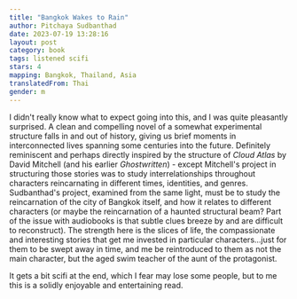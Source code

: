 ```yaml
---
title: "Bangkok Wakes to Rain"
author: Pitchaya Sudbanthad
date: 2023-07-19 13:28:16
layout: post
category: book
tags: listened scifi
stars: 4
mapping: Bangkok, Thailand, Asia
translatedFrom: Thai
gender: m
---
```


I didn't really know what to expect going into this, and I was quite pleasantly surprised. A clean and compelling novel of a somewhat experimental structure falls in and out of history, giving us brief moments in interconnected lives spanning some centuries into the future. Definitely reminiscent and perhaps directly inspired by the structure of _Cloud Atlas_ by David Mitchell (and his earlier _Ghostwritten_) - except Mitchell's project in structuring those stories was to study interrelationships throughout characters reincarnating in different times, identities, and genres. Sudbanthad's project, examined from the same light, must be to study the reincarnation of the city of Bangkok itself, and how it relates to different characters (or maybe the reincarnation of a haunted structural beam? Part of the issue with audiobooks is that subtle clues breeze by and are difficult to reconstruct). The strength here is the slices of life, the compassionate and interesting stories that get me invested in particular characters...just for them to be swept away in time, and me be reintroduced to them as not the main character, but the aged swim teacher of the aunt of the protagonist.

It gets a bit scifi at the end, which I fear may lose some people, but to me this is a solidly enjoyable and entertaining read.
